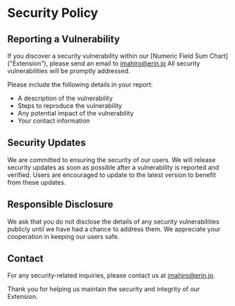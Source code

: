 # Security Policy

## Reporting a Vulnerability

If you discover a security vulnerability within our [Numeric Field Sum Chart] ("Extension"), please send an email to imahiro@erin.jp All security vulnerabilities will be promptly addressed.

Please include the following details in your report:
- A description of the vulnerability
- Steps to reproduce the vulnerability
- Any potential impact of the vulnerability
- Your contact information

## Security Updates

We are committed to ensuring the security of our users. We will release security updates as soon as possible after a vulnerability is reported and verified. Users are encouraged to update to the latest version to benefit from these updates.

## Responsible Disclosure

We ask that you do not disclose the details of any security vulnerabilities publicly until we have had a chance to address them. We appreciate your cooperation in keeping our users safe.

## Contact

For any security-related inquiries, please contact us at imahiro@erin.jp.

Thank you for helping us maintain the security and integrity of our Extension.
